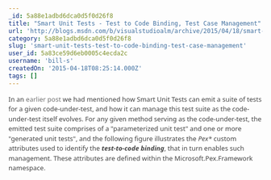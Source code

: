 ```yaml
---
_id: 5a88e1adbd6dca0d5f0d26f8
title: "Smart Unit Tests - Test to Code Binding, Test Case Management"
url: 'http://blogs.msdn.com/b/visualstudioalm/archive/2015/04/18/smart-unit-tests-test-to-code-binding-test-case-management.aspx'
category: 5a88e1adbd6dca0d5f0d26f8
slug: 'smart-unit-tests-test-to-code-binding-test-case-management'
user_id: 5a83ce59d6eb0005c4ecda2c
username: 'bill-s'
createdOn: '2015-04-18T08:25:14.000Z'
tags: []
---
```


<span style="font: 13px/19.5px 'Segoe UI', 'Lucida Grande', Verdana, Arial, Helvetica, sans-serif;text-align: left;color: #424242;text-indent: 0px;letter-spacing: normal;float: none;background-color: #ffffff">In an<span class="Apple-converted-space"> </span></span><a style="font: 13px/19.5px 'Segoe UI', 'Lucida Grande', Verdana, Arial, Helvetica, sans-serif;text-align: left;color: #707070;text-indent: 0px;letter-spacing: normal;text-decoration: none;background-color: #ffffff" href="http://blogs.msdn.com/b/visualstudioalm/archive/2014/11/19/introducing-smart-unit-tests.aspx">earlier post</a><span style="font: 13px/19.5px 'Segoe UI', 'Lucida Grande', Verdana, Arial, Helvetica, sans-serif;text-align: left;color: #424242;text-indent: 0px;letter-spacing: normal;float: none;background-color: #ffffff"><span class="Apple-converted-space"> </span>we had mentioned how Smart Unit Tests can emit a suite of tests for a given code-under-test, and how it can manage this test suite as the code-under-test itself evolves. For any given method serving as the code-under-test, the emitted test suite comprises of a "parameterized unit test" and one or more "generated unit tests", and the following figure illustrates the<span class="Apple-converted-space"> </span></span><em style="text-align: left;color: #424242;line-height: 19.5px;text-indent: 0px;letter-spacing: normal;font-family: 'Segoe UI', 'Lucida Grande', Verdana, Arial, Helvetica, sans-serif;font-size: 13px;font-variant: normal;font-weight: normal;background-color: #ffffff">Pex*</em><span style="font: 13px/19.5px 'Segoe UI', 'Lucida Grande', Verdana, Arial, Helvetica, sans-serif;text-align: left;color: #424242;text-indent: 0px;letter-spacing: normal;float: none;background-color: #ffffff"><span class="Apple-converted-space"> </span>custom attributes used to identify the<span class="Apple-converted-space"> </span></span><strong style="text-align: left;color: #424242;line-height: 19.5px;text-indent: 0px;letter-spacing: normal;font-family: 'Segoe UI', 'Lucida Grande', Verdana, Arial, Helvetica, sans-serif;font-size: 13px;font-style: normal;font-variant: normal;background-color: #ffffff"><em>test-to-code binding</em></strong><span style="font: 13px/19.5px 'Segoe UI', 'Lucida Grande', Verdana, Arial, Helvetica, sans-serif;text-align: left;color: #424242;text-indent: 0px;letter-spacing: normal;float: none;background-color: #ffffff">, that in turn enables such management. These attributes are defined within the Microsoft.Pex.Framework namespace.</span>

